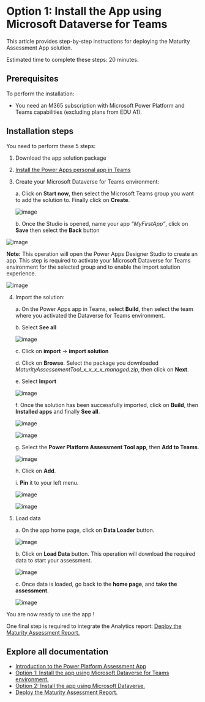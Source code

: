 # Option 1: Install the App using Microsoft Dataverse for Teams

This article provides step-by-step instructions for deploying the Maturity Assessment App solution.

Estimated time to complete these steps: 20 minutes.

## Prerequisites
To perform the installation:

 - You need an M365 subscription with Microsoft Power Platform and Teams
   capabilities (excluding plans from EDU A1).

## Installation steps
You need to perform these 5 steps: 
 1. Download the app solution package
 2. [Install the Power Apps personal app in Teams](https://docs.microsoft.com/en-us/powerapps/teams/install-personal-app)
 3. Create your Microsoft Dataverse for Teams environment:
 
    a.	Click on **Start now**, then select the Microsoft Teams group you want to add the solution to. Finally click on **Create**.
    
    ![image](https://user-images.githubusercontent.com/44406188/160390449-2dc88dc2-633c-4bb4-8485-28add757351b.png)
    
    b.	Once the Studio is opened, name your app *“MyFirstApp”*, click on **Save** then select the **Back** button

![image](https://user-images.githubusercontent.com/44406188/160390527-e753761f-116d-4a41-a700-bb67819816e7.png)

**Note:** This operation will open the Power Apps Designer Studio to create an app. This step is required to activate your Microsoft Dataverse for Teams environment for the selected group and to enable the import solution experience.

 ![image](https://user-images.githubusercontent.com/44406188/160390549-3cec8231-79a9-4f2a-8b4e-b48d1642dc68.png)


4.	Import the solution:

    a.	On the Power Apps app in Teams, select **Build**, then select the team where you activated the Dataverse for Teams environment.
    
    b.	Select **See all**

    ![image](https://user-images.githubusercontent.com/44406188/160390602-db194f60-82e5-4f1a-80e7-15580802f442.png)

    c.	Click on **import** -> **import solution**

    d.	Click on **Browse**. Select the package you downloaded *MaturityAssessementTool_x_x_x_x_managed.zip*, then click on **Next**.

    e.	Select **Import**
    
    ![image](https://user-images.githubusercontent.com/44406188/160390629-669de59c-1cda-4ea6-a321-b4043d8ac28a.png)

    f.	Once the solution has been successfully imported, click on **Build**, then **Installed apps** and finally **See all**.
    
    ![image](https://user-images.githubusercontent.com/44406188/160391237-f17f6fd0-559e-428e-8f18-14b9eda0f2a5.png)


    ![image](https://user-images.githubusercontent.com/44406188/160390690-81850e30-ef73-4026-adbd-1c20bc6db2bc.png)

    g.	Select the **Power Platform Assessment Tool app**, then **Add to Teams**.
    
    ![image](https://user-images.githubusercontent.com/44406188/160390800-3b9d8698-8cf4-4e5a-bc20-c2b2ee85eafb.png)
    
    h.	Click on **Add**.
    
    i.	**Pin** it to your left menu.

    ![image](https://user-images.githubusercontent.com/44406188/160390843-47a75145-8d2c-42ed-afa8-fe3999b04019.png)

    ![image](https://user-images.githubusercontent.com/44406188/160390900-05b0f423-b6d4-4d0c-8579-81aa0f0d8525.png)

 
5.	Load data

    a.	On the app home page, click on **Data Loader** button.
    
    ![image](https://user-images.githubusercontent.com/44406188/160390935-b78ae0f9-c099-4c83-bf29-8a123e5c2140.png)

    b.	Click on **Load Data** button. This operation will download the required data to start your assessment.
    
    ![image](https://user-images.githubusercontent.com/44406188/160390969-6efd5d19-194d-4a50-931e-f389060c7717.png)

    c.	Once data is loaded, go back to the **home page**, and **take the assessment**.
 
    ![image](https://user-images.githubusercontent.com/44406188/160390996-12d25233-479a-4065-8ca5-5d4a89c556c6.png)


You are now ready to use the app !

One final step is required to integrate the Analytics report: [Deploy the Maturity Assessment Report.](/Deploy%20the%20Assessment%20Report%20(Power%20BI).md)

## Explore all documentation

- [Introduction to the Power Platform Assessment App](/README.md)
- [Option 1: Install the app using Microsoft Dataverse for Teams environment.](/Option1%3A%20Install%20with%20Dataverse%20for%20Teams.md)
- [Option 2: Install the app using Microsoft Dataverse.](/Option2%3A%20Install%20with%20Microsoft%20Dataverse.md)
- [Deploy the Maturity Assessment Report.](/Deploy%20the%20Assessment%20Report%20(Power%20BI).md)
